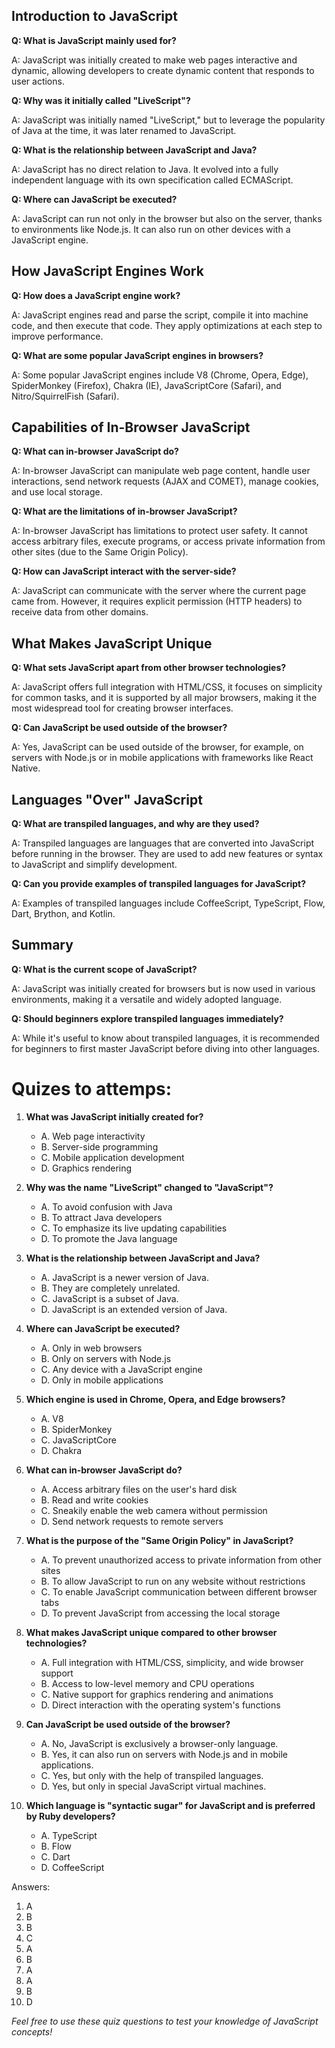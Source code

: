 

## Introduction to JavaScript

**Q: What is JavaScript mainly used for?**

A: JavaScript was initially created to make web pages interactive and dynamic, allowing developers to create dynamic content that responds to user actions.

**Q: Why was it initially called "LiveScript"?**

A: JavaScript was initially named "LiveScript," but to leverage the popularity of Java at the time, it was later renamed to JavaScript.

**Q: What is the relationship between JavaScript and Java?**

A: JavaScript has no direct relation to Java. It evolved into a fully independent language with its own specification called ECMAScript.

**Q: Where can JavaScript be executed?**

A: JavaScript can run not only in the browser but also on the server, thanks to environments like Node.js. It can also run on other devices with a JavaScript engine.

## How JavaScript Engines Work

**Q: How does a JavaScript engine work?**

A: JavaScript engines read and parse the script, compile it into machine code, and then execute that code. They apply optimizations at each step to improve performance.

**Q: What are some popular JavaScript engines in browsers?**

A: Some popular JavaScript engines include V8 (Chrome, Opera, Edge), SpiderMonkey (Firefox), Chakra (IE), JavaScriptCore (Safari), and Nitro/SquirrelFish (Safari).

## Capabilities of In-Browser JavaScript

**Q: What can in-browser JavaScript do?**

A: In-browser JavaScript can manipulate web page content, handle user interactions, send network requests (AJAX and COMET), manage cookies, and use local storage.

**Q: What are the limitations of in-browser JavaScript?**

A: In-browser JavaScript has limitations to protect user safety. It cannot access arbitrary files, execute programs, or access private information from other sites (due to the Same Origin Policy).

**Q: How can JavaScript interact with the server-side?**

A: JavaScript can communicate with the server where the current page came from. However, it requires explicit permission (HTTP headers) to receive data from other domains.

## What Makes JavaScript Unique

**Q: What sets JavaScript apart from other browser technologies?**

A: JavaScript offers full integration with HTML/CSS, it focuses on simplicity for common tasks, and it is supported by all major browsers, making it the most widespread tool for creating browser interfaces.

**Q: Can JavaScript be used outside of the browser?**

A: Yes, JavaScript can be used outside of the browser, for example, on servers with Node.js or in mobile applications with frameworks like React Native.

## Languages "Over" JavaScript

**Q: What are transpiled languages, and why are they used?**

A: Transpiled languages are languages that are converted into JavaScript before running in the browser. They are used to add new features or syntax to JavaScript and simplify development.

**Q: Can you provide examples of transpiled languages for JavaScript?**

A: Examples of transpiled languages include CoffeeScript, TypeScript, Flow, Dart, Brython, and Kotlin.

## Summary

**Q: What is the current scope of JavaScript?**

A: JavaScript was initially created for browsers but is now used in various environments, making it a versatile and widely adopted language.

**Q: Should beginners explore transpiled languages immediately?**

A: While it's useful to know about transpiled languages, it is recommended for beginners to first master JavaScript before diving into other languages.




# Quizes to attemps:

1. **What was JavaScript initially created for?**
   - A. Web page interactivity
   - B. Server-side programming
   - C. Mobile application development
   - D. Graphics rendering

2. **Why was the name "LiveScript" changed to "JavaScript"?**
   - A. To avoid confusion with Java
   - B. To attract Java developers
   - C. To emphasize its live updating capabilities
   - D. To promote the Java language

3. **What is the relationship between JavaScript and Java?**
   - A. JavaScript is a newer version of Java.
   - B. They are completely unrelated.
   - C. JavaScript is a subset of Java.
   - D. JavaScript is an extended version of Java.

4. **Where can JavaScript be executed?**
   - A. Only in web browsers
   - B. Only on servers with Node.js
   - C. Any device with a JavaScript engine
   - D. Only in mobile applications

5. **Which engine is used in Chrome, Opera, and Edge browsers?**
   - A. V8
   - B. SpiderMonkey
   - C. JavaScriptCore
   - D. Chakra

6. **What can in-browser JavaScript do?**
   - A. Access arbitrary files on the user's hard disk
   - B. Read and write cookies
   - C. Sneakily enable the web camera without permission
   - D. Send network requests to remote servers

7. **What is the purpose of the "Same Origin Policy" in JavaScript?**
   - A. To prevent unauthorized access to private information from other sites
   - B. To allow JavaScript to run on any website without restrictions
   - C. To enable JavaScript communication between different browser tabs
   - D. To prevent JavaScript from accessing the local storage

8. **What makes JavaScript unique compared to other browser technologies?**
   - A. Full integration with HTML/CSS, simplicity, and wide browser support
   - B. Access to low-level memory and CPU operations
   - C. Native support for graphics rendering and animations
   - D. Direct interaction with the operating system's functions

9. **Can JavaScript be used outside of the browser?**
   - A. No, JavaScript is exclusively a browser-only language.
   - B. Yes, it can also run on servers with Node.js and in mobile applications.
   - C. Yes, but only with the help of transpiled languages.
   - D. Yes, but only in special JavaScript virtual machines.

10. **Which language is "syntactic sugar" for JavaScript and is preferred by Ruby developers?**
    - A. TypeScript
    - B. Flow
    - C. Dart
    - D. CoffeeScript

Answers:
1. A
2. B
3. B
4. C
5. A
6. B
7. A
8. A
9. B
10. D

_Feel free to use these quiz questions to test your knowledge of JavaScript concepts!_
